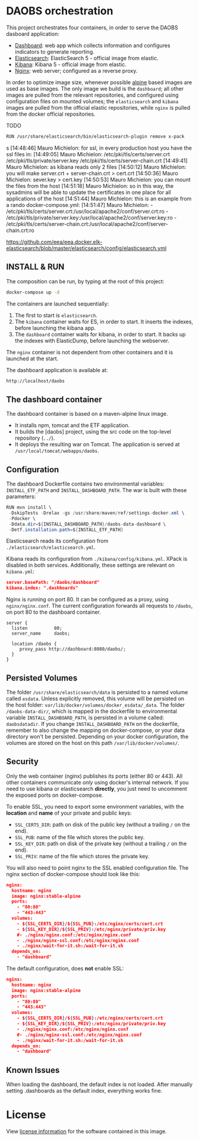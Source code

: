 DAOBS orchestration
===================
This project orchestrates four containers, in order to serve the DAOBS dasboard application:
* [Dashboard](https://github.com/INSPIRE-MIF/daobs/): web app which collects information and configures indicators to generate reporting.
* [Elasticsearch](https://github.com/elastic/elasticsearch-docker/tree/5.5): ElasticSearch 5 - official image from elastic.
* [Kibana](https://github.com/elastic/kibana): Kibana 5 - official image from elastic.
* [Nginx](https://hub.docker.com/_/nginx/): web server; configured as a reverse proxy.

In order to optimize image size, whenever possible [alpine](https://alpinelinux.org/) based images are used as base images. The only image we build is the `dashboard`; all other images are pulled from the relevant repositories, and configured using configuration files on mounted volumes; the `elasticsearch` and `kibana` images are pulled from the official elastic repositories, while `nginx` is pulled from the docker official repositories.

TODO

```bash
RUN /usr/share/elasticsearch/bin/elasticsearch-plugin remove x-pack
```
s
[14:48:46] Mauro Michielon: for ssl, in every production host you have the ssl files in:
[14:49:05] Mauro Michielon: /etc/pki/tls/certs/server.crt    
/etc/pki/tls/private/server.key
/etc/pki/tls/certs/server-chain.crt
[14:49:41] Mauro Michielon: as kibana reads only 2 files
[14:50:12] Mauro Michielon: you will make server.crt  + server-chain.crt > cert.crt
[14:50:36] Mauro Michielon: sever.key > cert.key
[14:50:53] Mauro Michielon: you can mount the files from the host
[14:51:18] Mauro Michielon: so in this way, the sysadmins will be able to update the certificates in one place for all applications of the host
[14:51:44] Mauro Michielon: this is an example from a rando docker-compose.yml:
[14:51:47] Mauro Michielon: - /etc/pki/tls/certs/server.crt:/usr/local/apache2/conf/server.crt:ro
    - /etc/pki/tls/private/server.key:/usr/local/apache2/conf/server.key:ro
    - /etc/pki/tls/certs/server-chain.crt:/usr/local/apache2/conf/server-chain.crt:ro

https://github.com/eea/eea.docker.elk-elasticsearch/blob/master/elasticsearch/config/elasticsearch.yml


INSTALL & RUN
-------------
The composition can be run, by typing at the root of this project:
```bash
docker-compose up -d
```
The containers are launched sequentially:
1. The first to start is `elasticsearch`.
2. The `kibana` container waits for ES, in order to start. It inserts the indexes, before launching the kibana app.
3. The `dashboard` container waits for kibana, in order to start. It backs up the indexes with ElasticDump, before launching the webserver.

The `nginx` container is not dependent from other containers and it is launched at the start.

The dashboard application is available at:
```bash
http://localhost/daobs
```

The dashboard container
-----------------------
The dashboard container is based on a maven-alpine linux image.
* It installs npm, tomcat and the ETF application.
* It builds the [daobs] project, using the src code on the top-level repository (`../`).
*  It deploys the resulting war on Tomcat. The application is served at `/usr/local/tomcat/webapps/daobs`.

Configuration
-------------
The dashboard Dockerfile contains two environmental variables: `INSTALL_ETF_PATH` and `INSTALL_DASHBOARD_PATH`. The war is built with these parameters:
```java
RUN mvn install \
 -DskipTests -Drelax -gs /usr/share/maven/ref/settings-docker.xml \
 -Pdocker \
 -Ddata.dir=${INSTALL_DASHBOARD_PATH}/daobs-data-dashboard \
 -Detf.installation.path=${INSTALL_ETF_PATH}
```

Elasticsearch reads its configuration from `./elasticsearch/elasticsearch.yml`.

Kibana reads its configuration from `./kibana/config/kibana.yml`. 
XPack is disabled in both services. 
Additionally, these settings are relevant on `kibana.yml`:
```json
server.basePath: "/daobs/dashboard"
kibana.index: ".dashboards"
```

Nginx is running on port 80. It can be configured as a proxy, using `nginx/nginx.conf`. The current configuration forwards all requests to `/daobs`, on port 80 to the dashboard container.

```
server {
  listen          80;
  server_name     daobs;

  location /daobs {
     proxy_pass http://dashboard:8080/daobs/;
  }
}
```

Persisted Volumes
-----------------
The folder `/usr/share/elasticsearch/data` is persisted to a named volume called `esdata`. Unless explicitly removed, this volume will be persisted on the host folder: `var/lib/docker/volumes/docker_esdata/_data`.
The folder `/daobs-data-dir/`, which is mapped in the dockerfile to environmental variable `INSTALL_DASHBOARD_PATH`, is persisted in a volume called: `daobsdatadir`. If you change `INSTALL_DASHBOARD_PATH` on the dockerfile, remember to also change the mapping on docker-compose, or your data directory won't be persisted.
Depending on your docker configuration, the volumes are stored on the host on this path `/var/lib/docker/volumes/`.

Security
--------
Only the web container (nginx) publishes its ports (either 80 or 443). All other containers communicate *only* using docker's internal network. If you need to use kibana or elasticsearch **directly**, you just need to uncomment the exposed ports on docker-compose.

To enable SSL, you need to export some environment variables, with the **location** and **name** of your private and public keys:

* `SSL_CERTS_DIR`: path on disk of the public key (without a trailing `/` on the end).
* `SSL_PUB`: name of the file which stores the public key.
* `SSL_KEY_DIR`: path on disk of the private key (without a trailing `/` on the end).
* `SSL_PRIV`: name of the file which stores the private key.

You will also need to point nginx to the SSL enabled configuration file. The nginx section of docker-compose should look like this:

```json
nginx:
  hostname: nginx
  image: nginx:stable-alpine
  ports:
    - "80:80"
    - "443:443"
  volumes:
    - ${SSL_CERTS_DIR}/${SSL_PUB}:/etc/nginx/certs/cert.crt
    - ${SSL_KEY_DIR}/${SSL_PRIV}:/etc/nginx/private/priv.key
    #- ./nginx/nginx.conf:/etc/nginx/nginx.conf
    - ./nginx/nginx-ssl.conf:/etc/nginx/nginx.conf
    - ./nginx/wait-for-it.sh:/wait-for-it.sh
  depends_on:
    - "dashboard"
```

The default configuration, does **not** enable SSL:

```json
nginx:
  hostname: nginx
  image: nginx:stable-alpine
  ports:
    - "80:80"
    - "443:443"
  volumes:
    - ${SSL_CERTS_DIR}/${SSL_PUB}:/etc/nginx/certs/cert.crt
    - ${SSL_KEY_DIR}/${SSL_PRIV}:/etc/nginx/private/priv.key
    - ./nginx/nginx.conf:/etc/nginx/nginx.conf
    #- ./nginx/nginx-ssl.conf:/etc/nginx/nginx.conf
    - ./nginx/wait-for-it.sh:/wait-for-it.sh
  depends_on:
    - "dashboard"
```

Known Issues
------------
When loading the dashboard, the default index is not loaded. After manually setting .dashboards as the default index, everything works fine.

License
========
View [license information](https://github.com/INSPIRE-MIF/daobs/blob/2.0.x/LICENCE.md) for the software contained in this image.

